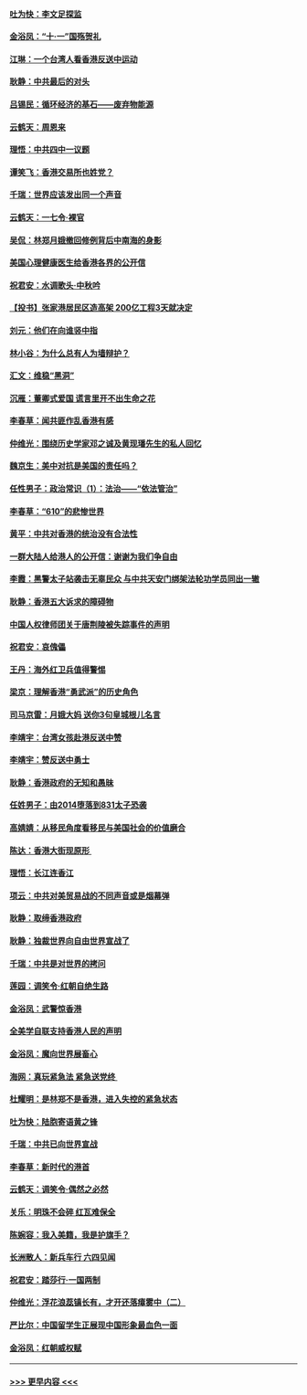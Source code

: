 #### [吐为快：李文足探监](../pages/nsc993/n11509622.md?t=09100500) 
#### [金浴凤：“十‧一”国殇贺礼](../pages/nsc993/n11509593.md?t=09100500) 
#### [江琳：一个台湾人看香港反送中运动](../pages/nsc993/n11509211.md?t=09100500) 
#### [耿静：中共最后的对头](../pages/nsc993/n11508308.md?t=09100500) 
#### [吕锡民：循环经济的基石——废弃物能源](../pages/nsc993/n11508212.md?t=09100500) 
#### [云鹤天：周恩来](../pages/nsc993/n11508055.md?t=09100500) 
#### [理悟：中共四中一议题](../pages/nsc993/n11507782.md?t=09100500) 
#### [谭笑飞：香港交易所也姓党？](../pages/nsc993/n11507753.md?t=09100500) 
#### [千瑞：世界应该发出同一个声音](../pages/nsc993/n11507290.md?t=09100500) 
#### [云鹤天：一七令‧裸官](../pages/nsc993/n11507177.md?t=09100500) 
#### [吴侃：林郑月娥撤回修例背后中南海的身影](../pages/nsc993/n11506876.md?t=09100500) 
#### [美国心理健康医生给香港各界的公开信](../pages/nsc993/n11506809.md?t=09100500) 
#### [祝君安：水调歌头‧中秋吟](../pages/nsc993/n11506758.md?t=09100500) 
#### [【投书】张家港居民区造高架 200亿工程3天就决定](../pages/nsc993/n11506682.md?t=09100500) 
#### [刘元：他们在向谁竖中指](../pages/nsc993/n11505384.md?t=09100500) 
#### [林小谷：为什么总有人为墙辩护？](../pages/nsc993/n11505226.md?t=09100500) 
#### [汇文：维稳“黑洞”](../pages/nsc993/n11504347.md?t=09100500) 
#### [沉雁：董卿式爱国 谎言里开不出生命之花](../pages/nsc993/n11503215.md?t=09100500) 
#### [李春草：闻共匪作乱香港有感](../pages/nsc993/n11503072.md?t=09100500) 
#### [仲维光：围绕历史学家邓之诚及黄现璠先生的私人回忆](../pages/nsc993/n11501330.md?t=09100500) 
#### [魏京生：美中对抗是美国的责任吗？](../pages/nsc993/n11500723.md?t=09100500) 
#### [任性男子：政治常识（1）：法治——“依法管治”](../pages/nsc993/n11500791.md?t=09100500) 
#### [李春草：“610”的悲惨世界](../pages/nsc993/n11501141.md?t=09100500) 
#### [黄平：中共对香港的统治没有合法性](../pages/nsc993/n11499473.md?t=09100500) 
#### [一群大陆人给港人的公开信：谢谢为我们争自由](../pages/nsc993/n11500402.md?t=09100500) 
#### [李霞：黑警太子站袭击无辜民众 与中共天安门绑架法轮功学员同出一辙](../pages/nsc993/n11499805.md?t=09100500) 
#### [耿静：香港五大诉求的障碍物](../pages/nsc993/n11497578.md?t=09100500) 
#### [中国人权律师团关于唐荆陵被失踪事件的声明](../pages/nsc993/n11500014.md?t=09100500) 
#### [祝君安：哀傀儡](../pages/nsc993/n11499776.md?t=09100500) 
#### [王丹：海外红卫兵值得警惕](../pages/nsc993/n11498138.md?t=09100500) 
#### [梁京：理解香港“勇武派”的历史角色](../pages/nsc993/n11498006.md?t=09100500) 
#### [司马京雷：月娥大妈  送你3句皇城根儿名言](../pages/nsc993/n11497885.md?t=09100500) 
#### [李靖宇：台湾女孩赴港反送中赞](../pages/nsc993/n11497721.md?t=09100500) 
#### [李靖宇：赞反送中勇士](../pages/nsc993/n11497452.md?t=09100500) 
#### [耿静：香港政府的无知和愚昧](../pages/nsc993/n11494238.md?t=09100500) 
#### [任姓男子：由2014堕落到831太子恐袭](../pages/nsc993/n11496683.md?t=09100500) 
#### [高婧婧：从移民角度看移民与美国社会的价值磨合](../pages/nsc993/n11495757.md?t=09100500) 
#### [陈达：香港大街现原形 ](../pages/nsc993/n11495441.md?t=09100500) 
#### [理悟：长江连香江](../pages/nsc993/n11495377.md?t=09100500) 
#### [项云：中共对美贸易战的不同声音或是烟幕弹](../pages/nsc993/n11494929.md?t=09100500) 
#### [耿静：取缔香港政府](../pages/nsc993/n11494218.md?t=09100500) 
#### [耿静：独裁世界向自由世界宣战了](../pages/nsc993/n11494190.md?t=09100500) 
#### [千瑞：中共是对世界的拷问](../pages/nsc993/n11493021.md?t=09100500) 
#### [莲园：调笑令‧红朝自绝生路](../pages/nsc993/n11493011.md?t=09100500) 
#### [金浴凤：武警惊香港](../pages/nsc993/n11492994.md?t=09100500) 
#### [全美学自联支持香港人民的声明](../pages/nsc993/n11492630.md?t=09100500) 
#### [金浴凤：魔向世界展畜心](../pages/nsc993/n11492599.md?t=09100500) 
#### [海网：真玩紧急法 紧急送党终 ](../pages/nsc993/n11492535.md?t=09100500) 
#### [杜耀明：是林郑不是香港，进入失控的紧急状态](../pages/nsc993/n11491420.md?t=09100500) 
#### [吐为快：陆胞寄语黄之锋](../pages/nsc993/n11491117.md?t=09100500) 
#### [千瑞：中共已向世界宣战](../pages/nsc993/n11490123.md?t=09100500) 
#### [李春草：新时代的港首](../pages/nsc993/n11489864.md?t=09100500) 
#### [云鹤天：调笑令·偶然之必然](../pages/nsc993/n11489701.md?t=09100500) 
#### [关乐：明珠不会碎 红瓦难保全](../pages/nsc993/n11489647.md?t=09100500) 
#### [陈婉容：我入美籍，我是护旗手？](../pages/nsc993/n11487908.md?t=09100500) 
#### [长洲散人：新兵车行 六四见闻](../pages/nsc993/n11487729.md?t=09100500) 
#### [祝君安：踏莎行‧一国两制](../pages/nsc993/n11487699.md?t=09100500) 
#### [仲维光：浮花浪蕊镇长有，才开还落瘴雾中（二）](../pages/nsc993/n11483286.md?t=09100500) 
#### [严比尔：中国留学生正展现中国形象最血色一面](../pages/nsc993/n11485145.md?t=09100500) 
#### [金浴凤：红朝威权赋](../pages/nsc993/n11485191.md?t=09100500) 

----
#### [ >>> 更早内容 <<< ](../indexes/nsc993-earlier.md)
